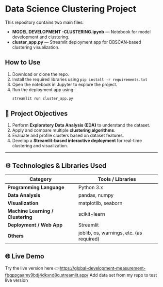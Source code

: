 # Data Science Clustering Project

This repository contains two main files:
- **MODEL DEVELOPMENT -CLUSTERING.ipynb** — Notebook for model development and clustering.
- **cluster_app.py** — Streamlit deployment app for DBSCAN-based clustering visualization.

## How to Use
1. Download or clone the repo.
2. Install the required libraries using `pip install -r requirements.txt`
3. Open the notebook in Jupyter to explore the project.
4. Run the deployment app using:
   ```bash
   streamlit run cluster_app.py

## 🎯 Project Objectives

1. Perform **Exploratory Data Analysis (EDA)** to understand the dataset.  
2. Apply and compare multiple **clustering algorithms**.  
3. Evaluate and profile clusters based on dataset features.  
4. Develop a **Streamlit-based interactive deployment** for real-time clustering and visualization.

---

## ⚙️ Technologies & Libraries Used
| Category | Tools / Libraries |
|-----------|-------------------|
| **Programming Language** | Python 3.x |
| **Data Analysis** | pandas, numpy |
| **Visualization** | matplotlib, seaborn |
| **Machine Learning / Clustering** | scikit-learn |
| **Deployment / Web App** | Streamlit |
| **Others** | joblib, os, warnings, etc. (as required) |

## 🌐 Live Demo
Try the live version here 👉https://global-development-measurement-fbqppgaamy9bdj4dkxnd8q.streamlit.app/
Add data set from my repo to test live version


